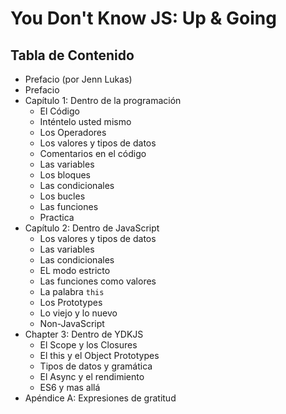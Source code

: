 # You Don't Know JS: Up & Going

## Tabla de Contenido

* Prefacio (por Jenn Lukas)
* Prefacio
* Capítulo 1: Dentro de la programación
	* El Código
	* Inténtelo usted mismo
	* Los Operadores
	* Los valores y tipos de datos
	* Comentarios en el código
	* Las variables
	* Los bloques
	* Las condicionales
	* Los bucles
	* Las funciones
	* Practica
* Capítulo 2: Dentro de JavaScript
	* Los valores y tipos de datos
	* Las variables
	* Las condicionales
	* EL modo estricto
	* Las funciones como valores
	* La palabra `this`
	* Los Prototypes
	* Lo viejo y lo nuevo
	* Non-JavaScript
* Chapter 3: Dentro de YDKJS
	* El Scope y los Closures
	* El this y el Object Prototypes
	* Tipos de datos y gramática
	* El Async y el rendimiento
	* ES6 y mas allá
* Apéndice A: Expresiones de gratitud
